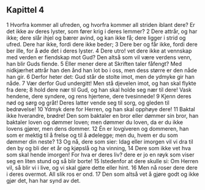 ## Kapittel 4

1 Hvorfra kommer all ufreden, og hvorfra kommer all striden iblant dere? Er det ikke av deres lyster, som fører krig i deres lemmer?
2 Dere attrår, og har ikke; dere slår ihjel og bærer avind, og kan ikke få; dere ligger i strid og ufred. Dere har ikke, fordi dere ikke beder;
3 Dere ber og får ikke, fordi dere ber ille, for å øde det i deres lyster.
4 Dere utro! vet dere ikke at vennskap med verden er fiendskap mot Gud? Den altså som vil være verdens venn, han blir Guds fiende.
5 Eller mener dere at Skriften taler fåfengt? Med nidkjærhet attrår han den ånd han lot bo i oss, men dess større er den nåde han gir.
6 Derfor heter det: Gud står de stolte imot, men de ydmyke gir han nåde.
7 Vær derfor Gud undergitt! Men stå djevelen imot, og han skal flykte fra dere;
8 hold dere nær til Gud, og han skal holde seg nær til dere! Vask hendene, dere syndere, og rens hjertene, dere tvesinnede!
9 Kjenn deres nød og sørg og gråt! Deres latter vende seg til sorg, og gleden til bedrøvelse!
10 Ydmyk dere for Herren, og han skal opphøye dere!
11 Baktal ikke hverandre, brødre! Den som baktaler en bror eller dømmer sin bror, han baktaler loven og dømmer loven; men dømmer du loven, da er du ikke lovens gjører, men dens dommer.
12 Én er lovgiveren og dommeren, han som er mektig til å frelse og til å ødelegge; men du, hvem er du som dømmer din neste?
13 Og nå, dere som sier: Idag eller imorgen vil vi dra til den by og bli der et år og kjøpslå og ha vinning,
14 Dere som ikke vet hva som skal hende imorgen! For hva er deres liv? dere er jo en røyk som viser seg en liten stund og så blir borte!
15 Istedenfor at dere skulle si: Om Herren vil, så blir vi i live, og vi skal gjøre dette eller hint.
16 Men nå roser dere dere i deres overmot. All slik ros er ond.
17 Den som altså vet å gjøre godt og ikke gjør det, han har synd av det.
